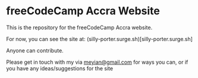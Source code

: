 # freeCodeCamp Accra Website

This is the repository for the freeCodeCamp Accra website.

For now, you can see the site at: (silly-porter.surge.sh)[silly-porter.surge.sh]

Anyone can contribute.

Please get in touch with my via meyian@gmail.com for ways you can, or if you have any ideas/suggestions for the site
